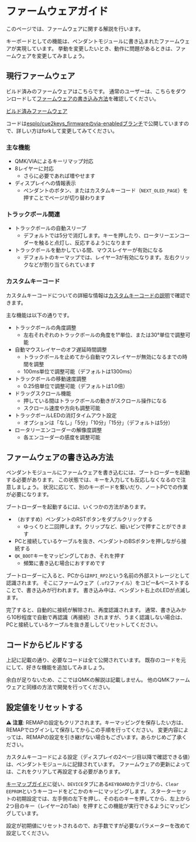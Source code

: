 # ファームウェアガイド

このページでは、ファームウェアに関する解説を行います。

キーボードとしての機能は、ペンダントモジュールに書き込まれたファームウェアが実現しています。
挙動を変更したいとき、動作に問題があるときは、ファームウェアを変更してみましょう。

## 現行ファームウェア

ビルド済みのファームウェアはこちらです。
通常のユーザーは、こちらをダウンロードして[ファームウェアの書き込み方法](#ファームウェアの書き込み方法)を確認してください。

[ビルド済みファームウェア](../firmware/cue2keys_latest.uf2)

コードは[esplo/cue2keys_firmwareのvia-enabledブランチ](https://github.com/esplo/cue2keys_firmware/tree/via-enabled)で公開していますので、詳しい方はforkして変更してみてください。


### 主な機能

- QMK/VIAによるキーリマップ対応
- 8レイヤーに対応
  - さらに必要であれば増やせます
- ディスプレイへの情報表示
  - ペンダントのボタン、またはカスタムキーコード（`NEXT_OLED_PAGE`）を押すことでページが切り替わります

### トラックボール関連

- トラックボールの自動スリープ
  - デフォルトでは5分で消灯します。キーを押したり、ロータリーエンコーダーを触ると点灯し、反応するようになります
- トラックボールを動かしている間、マウスレイヤーが有効になる
  - デフォルトのキーマップでは、レイヤー3が有効になります。左右クリックなどが割り当てられています

### カスタムキーコード

カスタムキーコードについての詳細な情報は[カスタムキーコードの説明](./custom_keycodes.md)で確認できます。

主な機能は以下の通りです。

- トラックボールの角度調整
  - 左右それぞれのトラックボールの角度を1°単位、または30°単位で調整可能
- 自動マウスレイヤーのオフ遅延時間調整
  - トラックボールを止めてから自動マウスレイヤーが無効になるまでの時間を調整
  - 100ms単位で調整可能（デフォルトは1300ms）
- トラックボールの移動速度調整
  - 0.25倍単位で調整可能（デフォルトは1.0倍）
- ドラッグスクロール機能
  - 押している間はトラックボールの動きがスクロール操作になる
  - スクロール速度や方向も調整可能
- トラックボールLEDの消灯タイムアウト設定
  - オプションは「なし」「5分」「10分」「15分」（デフォルトは5分）
- ロータリーエンコーダーの解像度調整
  - 各エンコーダーの感度を調整可能

## ファームウェアの書き込み方法

ペンダントモジュールにファームウェアを書き込むには、ブートローダーを起動する必要があります。
この状態では、キーを入力しても反応しなくなるので注意しましょう。
状況に応じて、別のキーボードを繋いだり、ノートPCでの作業が必要になります。

ブートローダーを起動するには、いくつかの方法があります。

- （おすすめ）ペンダントのRSTボタンをダブルクリックする
  - ゆっくりと二回押します。クリップなど、細いピンで押すことができます
- PCと接続しているケーブルを抜き、ペンダントのBSボタンを押しながら接続する
- `QK_BOOT`キーをマッピングしておき、それを押す
  - 頻繁に書き込む場合におすすめです

ブートローダーに入ると、PCからは`RPI_RP2`という名前の外部ストレージとして認識されます。
そこにファームウェア（`.uf2`ファイル）をコピー&ペーストすることで、書き込みが行われます。
書き込み中は、ペンダント右上のLEDが点滅します。

完了すると、自動的に接続が解除され、再度認識されます。
通常、書き込みから10秒程度で自動で再認識（再接続）されますが、うまく認識しない場合は、PCと接続しているケーブルを抜き差ししてリセットしてください。

## コードからビルドする

上記に記載の通り、必要なコードは全て公開されています。
既存のコードを元にして、好きな機能を追加してみましょう。

余白が足りないため、ここではQMKの解説は記載しません。
他のQMKファームウェアと同様の方法で開発を行ってください。

## 設定値をリセットする

**⚠️ 注意**: REMAPの設定もクリアされます。キーマッピングを保存したい方は、REMAPでログインして保存してからこの手順を行ってください。
変更内容によっては、REMAPの設定を引き継げない場合もございます。あらかじめご了承ください。

カスタムキーコードによる設定（ディスプレイの2ページ目以降で確認できる値）は、ペンダントモジュールに記録されています。
ファームウェアの更新によっては、これをクリアして再設定する必要があります。

[キーマップガイド](./keymap_guide.md)に従い、`DEVICE`タブにある`KEYBOARD`カテゴリから、`Clear EEPROM`というキーコードをどこかのキーにマッピングします。
スターターセットの初期設定では、左手側の左下を押し、その右のキーを押してから、左上から2つ目のキー（レイヤー2のTab）を押すとこの機能が実行できるようにマッピングしています。

設定が初期値にリセットされるので、お手数ですが必要なパラメーターを改めて設定してください。
